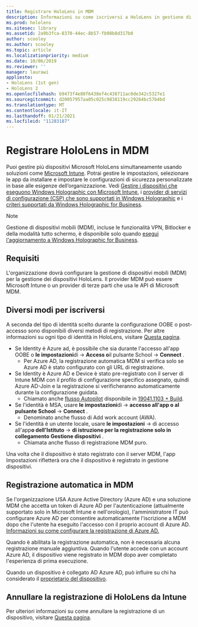 ```yaml
---
title: Registrare HoloLens in MDM
description: Informazioni su come iscriversi a HoloLens in gestione di dispositivi mobili (MDM) per semplificare la gestione di più dispositivi.
ms.prod: hololens
ms.sitesec: library
ms.assetid: 2a9b3fca-8370-44ec-8b57-fb98b8d317b0
author: scooley
ms.author: scooley
ms.topic: article
ms.localizationpriority: medium
ms.date: 10/06/2019
ms.reviewer: ''
manager: laurawi
appliesto:
- HoloLens (1st gen)
- HoloLens 2
ms.openlocfilehash: b9473f4e80f6438ef4c438711ac0de342c5327e1
ms.sourcegitcommit: d20057957aa05c025c9838119cc29264bc57b4bd
ms.translationtype: MT
ms.contentlocale: it-IT
ms.lasthandoff: 01/21/2021
ms.locfileid: "11283187"
---
```

# Registrare HoloLens in MDM

Puoi gestire più dispositivi Microsoft HoloLens simultaneamente usando soluzioni come [Microsoft Intune](https://docs.microsoft.com/intune/windows-holographic-for-business). Potrai gestire le impostazioni, selezionare le app da installare e impostare le configurazioni di sicurezza personalizzate in base alle esigenze dell’organizzazione. Vedi [Gestire i dispositivi che eseguono Windows Holographic con Microsoft Intune](https://docs.microsoft.com/intune/windows-holographic-for-business), i [provider di servizi di configurazione (CSP) che sono supportati in Windows Holographic](https://msdn.microsoft.com/windows/hardware/commercialize/customize/mdm/configuration-service-provider-reference#hololens) e i [criteri supportati da Windows Holographic for Business](https://msdn.microsoft.com/windows/hardware/commercialize/customize/mdm/policy-configuration-service-provider#hololenspolicies).

> [!NOTE]
> Gestione di dispositivi mobili (MDM), incluse le funzionalità VPN, Bitlocker e della modalità tutto schermo, è disponibile solo quando [esegui l'aggiornamento a Windows Holographic for Business](hololens1-upgrade-enterprise.md).

## Requisiti

 L'organizzazione dovrà configurare la gestione di dispositivi mobili (MDM) per la gestione dei dispositivi HoloLens. Il provider MDM può essere Microsoft Intune o un provider di terze parti che usa le API di Microsoft MDM.
 
## Diversi modi per iscriversi

A seconda del tipo di identità scelto durante la configurazione OOBE o post-accesso sono disponibili diversi metodi di registrazione. Per altre informazioni su ogni tipo di identità in HoloLens, visitare [Questa pagina](hololens-identity.md).

- Se Identity è Azure ad, è possibile che sia durante l'accesso all'app OOBE o **le impostazioni**di  ->  **Access o**il pulsante School  ->  **Connect** .
    - Per Azure AD, la registrazione automatica MDM si verifica solo se Azure AD è stato configurato con gli URL di registrazione.
- Se Identity è Azure AD e Device è stato pre-registrato con il server di Intune MDM con il profilo di configurazione specifico assegnato, quindi Azure AD-Join e la registrazione si verificheranno automaticamente durante la configurazione guidata.
    - Chiamato anche [flusso Autopilot](hololens2-autopilot.md) disponibile in [19041.1103 + Build](hololens-release-notes.md#windows-holographic-version-2004).
- Se l'identità è MSA, usare **le impostazioni**di  ->  **accesso all'app o al pulsante School**  ->  **Connect** .
    - Denominato anche flusso di Add work account (AWA).
- Se l'identità è un utente locale, usare **le impostazioni**  ->  di accesso all'app**o dell'Istituto**  ->  **di istruzione per la registrazione solo in collegamento Gestione dispositivi** .
    - Chiamata anche flusso di registrazione MDM puro.

Una volta che il dispositivo è stato registrato con il server MDM, l'app Impostazioni rifletterà ora che il dispositivo è registrato in gestione dispositivi.

## Registrazione automatica in MDM

Se l'organizzazione USA Azure Active Directory (Azure AD) e una soluzione MDM che accetta un token di Azure AD per l'autenticazione (attualmente supportato solo in Microsoft Intune e nell'orologio), l'amministratore IT può configurare Azure AD per consentire automaticamente l'iscrizione a MDM dopo che l'utente ha eseguito l'accesso con il proprio account di Azure AD. [Informazioni su come configurare la registrazione di Azure AD.](https://docs.microsoft.com/mem/intune/enrollment/windows-enroll#enable-windows-10-automatic-enrollment)

Quando è abilitata la registrazione automatica, non è necessaria alcuna registrazione manuale aggiuntiva. Quando l'utente accede con un account Azure AD, il dispositivo viene registrato in MDM dopo aver completato l'esperienza di prima esecuzione.

Quando un dispositivo è collegato AD Azure AD, può influire su chi ha considerato il [proprietario del dispositivo](security-adminless-os.md#device-owner).

## Annullare la registrazione di HoloLens da Intune

Per ulteriori informazioni su come annullare la registrazione di un dispositivo, visitare [Questa pagina](https://docs.microsoft.com/windows/client-management/mdm/disconnecting-from-mdm-unenrollment). 
